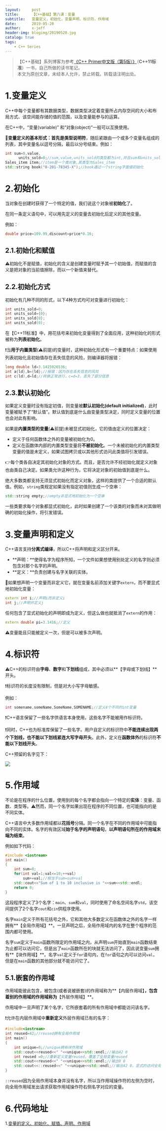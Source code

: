 ```yaml
---
layout:     post
title:      【C++基础】第八课：变量
subtitle:   变量定义，初始化，变量声明，标识符，作用域
date:       2019-05-20
author:     x-jeff
header-img: blogimg/20190520.jpg
catalog: true
tags:
    - C++ Series
---
```

>【C++基础】系列博客为参考[《C++ Primer中文版（第5版）》](https://www.phei.com.cn/module/goods/wssd_content.jsp?bookid=37655)（**C++11标准**）一书，自己所做的读书笔记。  
>本文为原创文章，未经本人允许，禁止转载。转载请注明出处。

# 1.变量定义

C++中每个变量都有其数据类型，数据类型决定着变量所占内存空间的大小和布局方式、该空间能存储的值的范围，以及变量能参与的运算。

在C++中，“变量(variable)” 和“对象(object)”一般可以互换使用。

🚩**变量定义的基本形式：**首先是**类型说明符**，随后紧跟由一个或多个变量名组成的列表，其中变量名以逗号分隔，最后以分号结束。例如：

```c++
int sum=0,value,
      units_sold=0;//sum,value,units_sold的类型都为int,并且sum和units_sold的初始值为0
Sales_item item;//item是一个类对象,其类型为Sales_item
std::string book("0-201-78345-X");//book通过一个string字面值初始化
```

# 2.初始化

当对象在创建时获得了一个特定的值，我们说这个对象被**初始化**了。

在同一条定义语句中，可以用先定义的变量去初始化后定义的其他变量。

例如：

```c++
double price=109.99,discount=price*0.16;
```

## 2.1.初始化和赋值

⚠️初始化不是赋值，初始化的含义是创建变量时赋予其一个初始值，而赋值的含义是把对象的当前值擦除，而以一个新值来替代。

## 2.2.初始化方式

初始化有几种不同的形式，以下4种方式均可对变量进行初始化：

```c++
int units_sold=0;
int units_sold={0};
int units_sold{0};
int units_sold(0);
```

在【C++11标准】中，用花括号来初始化变量得到了全面应用，这种初始化的形式被称为**列表初始化**。

❗️当**用于内置类型**(⚠️前提)的变量时，这种初始化形式有一个重要特点：如果使用列表初始化且初始值存在丢失信息的风险，则编译器将报错：

```c++
long double ld=3.1415926536;
int a{ld},b={ld};//报错：因为存在丢失信息的风险
int c(ld),d=ld;//转换正常进行，c=d=3，丢失了部分信息
```

## 2.3.默认初始化

如果定义变量时没有指定初值，则变量被**默认初始化(default initialized)**，此时变量被赋予了“默认值”。默认值到底是什么由变量类型决定，同时定义变量的位置也会对此有影响。

如果是**内置类型的变量**(⚠️前提)未被显式初始化，它的值由定义的位置决定：

* 定义于任何函数体之外的变量被初始化为0。
* 定义在函数体内部的内置类型变量将**不被初始化**。一个未被初始化的内置类型变量的值是未定义，如果试图拷贝或以其他形式访问此类值将引发错误。

👉每个类各自决定其初始化对象的方式。而且，是否允许不经初始化就定义对象也由类自己决定。如果类允许这种行为，它将决定对象的初始值到底是什么。

绝大多数类都支持无须显式初始化而定义对象，这样的类提供了一个合适的默认值。例如，`string`类规定如果没有指定初值则生成一个空串：

```c++
std::string empty;//empty非显式地初始化为一个空串
```

一些类要求每个对象都显式初始化，此时如果创建了一个该类的对象而未对其做明确的初始化操作，将引发错误。

# 3.变量声明和定义

C++语言支持**分离式编译**，所以C++将声明和定义区分开来。

* **声明：**使得名字为程序所知，一个文件如果想使用别处定义的名字则必须包含对那个名字的声明。
* **定义：**负责创建与名字关联的实体。

🚩如果想声明一个变量而非定义它，就在变量名前添加关键字`extern`，而不要显式地初始化变量：

```c++
extern int i;//声明i而非定义i
int j;//声明并定义j
```

任何包含了显式初始化的声明即成为定义，但这么做也就抵消了`extern`的作用：

```c++
extern double pi=3.1416;//定义
```

⚠️变量能且只能被定义一次，但是可以被多次声明。

# 4.标识符

⚠️C++的标识符由**字母**、**数字**和**下划线**组成，其中必须以**【字母或下划线】**开头。

❗️标识符的长度没有限制，但是对大小写字母敏感。

例如：

```c++
int somename,someName,SomeName,SOMENAME;//定义4个不同的int变量
```

❗️C++语言保留了一些名字供语言本身使用，这些名字不能被用作标识符。

❗️同时，C++也为标准库保留了一些名字。用户自定义的标识符中**不能连续出现两个下划线，也不能以下划线紧连大写字母开头**。此外，定义在**函数体外**的标识符**不能以下划线开头**。

C++预留的名字见下：

![](https://github.com/x-jeff/BlogImage/raw/master/CPPSeries/Lesson8/8x1.png)

# 5.作用域

不论是在程序的什么位置，使用到的每个名字都会指向一个特定的**实体**：变量、函数、类型等。⚠️然而，同一个名字如果出现在程序的不同位置，也可能指向的是不同实体。

C++语言中大多数作用域都以**花括号**分隔。同一个名字在不同的作用域中可能指向不同的实体。名字的有效区域**始于名字的声明语句**，**以声明语句所在的作用域末端为结束**。

例如如下代码：

```c++
#include <iostream>
int main()
{
	int sum=0;
	for(int val=1;val<=10;++val)
		sum+=val;//相当于sum=sum+val
	std::cout<<"Sum of 1 to 10 inclusive is "<<sum<<std::endl;
	return 0;
}
```

这段程序定义了3个名字：`main`、`sum`和`val`，同时使用了命名空间名字`std`，该空间提供了2个名字`cout`和`cin`供程序使用。

名字`main`定义于所有花括号之外，它和其他大多数定义在函数体之外的名字一样拥有**【全局作用域】**。一旦声明之后，全局作用域内的名字在整个程序的范围内都可使用。

名字`sum`定义于`main`函数所限定的作用域之内，从声明`sum`开始直到`main`函数结束为止都可以访问它，但是出了`main`函数所在的块就无法访问了，因此说变量`sum`拥有**【块作用域】**。名字`val`定义于`for`语句内，在`for`语句之内可以访问`val`，但是在`main`函数的其他部分就不能访问它了。

## 5.1.嵌套的作用域

作用域能彼此包含，被包含(或者说被嵌套)的作用域称为**【内层作用域】**，包含着别的作用域的作用域称为**【外层作用域】**。

作用域中一旦声明了某个名字，它所嵌套着的所有作用域中都能访问该名字。

❗️允许在内层作用域中**重新定义**外层作用域已有的名字：

```c++
#include<iostream>
int reused=42;//reused拥有全局作用域
int main()
{
	int unique=0;//unique拥有块作用域
	std::cout<<reused<<" "<<unique<<std::endl;//输出42 0
	int reused =0;//重新定义变量reused，覆盖了全局变量reused
	std::cout<<reused<<" "<<unique<<std::endl;//输出0 0
	std::cout<<::reused<<" "<<unique<<std::endl;//输出42 0，显式的访问全局变量reused
}
```

`::reused`因为全局作用域本身并没有名字，所以当作用域操作符的左侧为空时，向全局作用域发出请求获取作用域操作符右侧名字对应的变量。

# 6.代码地址

1.[变量的定义、初始化、赋值、声明、作用域](https://github.com/x-jeff/CPlusPlus_Code_Demo/tree/master/Demo8)